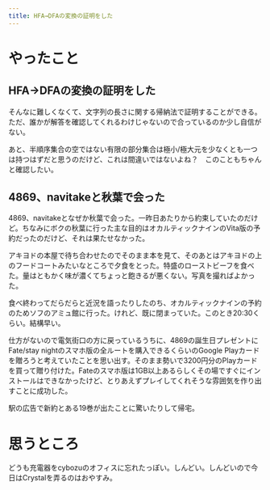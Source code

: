 ```yaml
---
title: HFA→DFAの変換の証明をした
---
```


# やったこと

## HFA→DFAの変換の証明をした

そんなに難しくなくて、文字列の長さに関する帰納法で証明することができる。ただ、誰かが解答を確認してくれるわけじゃないので合っているのか少し自信がない。

あと、半順序集合の空ではない有限の部分集合は極小/極大元を少なくとも一つは持つはずだと思うのだけど、これは間違いではないよね？　このこともちゃんと確認したい。

## 4869、navitakeと秋葉で会った

4869、navitakeとなぜか秋葉で会った。一昨日あたりから約束していたのだけど。ちなみにボクの秋葉に行った主な目的はオカルティックナインのVita版の予約だったのだけど、それは果たせなかった。

アキヨドの本屋で待ち合わせたのでそのまま本を見て、そのあとはアキヨドの上のフードコートみたいなところで夕食をとった。特盛のローストビーフを食べた。量はともかく味が濃くてちょっと飽きるが悪くない。写真を撮ればよかった。

食べ終わってだらだらと近況を語ったりしたのち、オカルティックナインの予約のためソフのアミュ館に行った。けれど、既に閉まっていた。このとき20:30くらい。結構早い。

仕方がないので電気街口の方に戻っているうちに、4869の誕生日プレゼントにFate/stay nightのスマホ版の全ルートを購入できるくらいのGoogle Playカードを贈ろうと考えていたことを思い出す。そのまま勢いで3200円分のPlayカードを買って贈り付けた。Fateのスマホ版は1GB以上あるらしくその場ですぐにインストールはできなかったけど、とりあえずプレイしてくれそうな雰囲気を作り出すことに成功した。

駅の広告で新約とある19巻が出たことに驚いたりして帰宅。

# 思うところ

どうも充電器をcybozuのオフィスに忘れたっぽい。しんどい。しんどいので今日はCrystalを弄るのはおやすみ。
